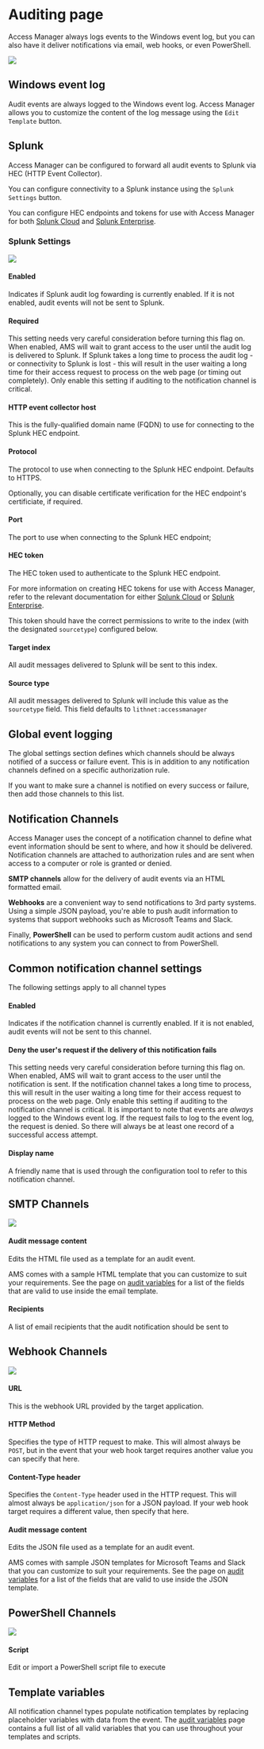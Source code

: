 # Auditing page

Access Manager always logs events to the Windows event log, but you can also have it deliver notifications via email, web hooks, or even PowerShell.

![](../../images/ui-page-auditing.png)

## Windows event log

Audit events are always logged to the Windows event log. Access Manager allows you to customize the content of the log message using the `Edit Template` button.

## Splunk

Access Manager can be configured to forward all audit events to Splunk via HEC (HTTP Event Collector).

You can configure connectivity to a Splunk instance using the `Splunk Settings` button.

You can configure HEC endpoints and tokens for use with Access Manager for both [Splunk Cloud](https://docs.splunk.com/Documentation/SplunkCloud/latest/Data/UsetheHTTPEventCollector#Configure_HTTP_Event_Collector_on_Splunk_Cloud_Platform) and [Splunk Enterprise](https://docs.splunk.com/Documentation/SplunkCloud/latest/Data/UsetheHTTPEventCollector#Configure_HTTP_Event_Collector_on_Splunk_Enterprise).


### Splunk Settings

![](../../images/ui-page-auditing-splunk.png)

#### Enabled

Indicates if Splunk audit log fowarding is currently enabled. If it is not enabled, audit events will not be sent to Splunk.

#### Required

This setting needs very careful consideration before turning this flag on. When enabled, AMS will wait to grant access to the user until the audit log is delivered to Splunk. If Splunk takes a long time to process the audit log - or connectivity to Splunk is lost - this will result in the user waiting a long time for their access request to process on the web page (or timing out completely). Only enable this setting if auditing to the notification channel is critical.

#### HTTP event collector host

This is the fully-qualified domain name (FQDN) to use for connecting to the Splunk HEC endpoint.

#### Protocol

The protocol to use when connecting to the Splunk HEC endpoint. Defaults to HTTPS.

Optionally, you can disable certificate verification for the HEC endpoint's certificiate, if required.

#### Port

The port to use when connecting to the Splunk HEC endpoint; 

#### HEC token

The HEC token used to authenticate to the Splunk HEC endpoint.

For more information on creating HEC tokens for use with Access Manager, refer to the relevant documentation for either [Splunk Cloud](https://docs.splunk.com/Documentation/SplunkCloud/latest/Data/UsetheHTTPEventCollector#Configure_HTTP_Event_Collector_on_Splunk_Cloud_Platform) or [Splunk Enterprise](https://docs.splunk.com/Documentation/SplunkCloud/latest/Data/UsetheHTTPEventCollector#Configure_HTTP_Event_Collector_on_Splunk_Enterprise).

This token should have the correct permissions to write to the index (with the designated `sourcetype`) configured below.

#### Target index

All audit messages delivered to Splunk will be sent to this index.

#### Source type

All audit messages delivered to Splunk will include this value as the `sourcetype` field. This field defaults to `lithnet:accessmanager`

## Global event logging

The global settings section defines which channels should be always notified of a success or failure event. This is in addition to any notification channels defined on a specific authorization rule.

If you want to make sure a channel is notified on every success or failure, then add those channels to this list.

## Notification Channels

Access Manager uses the concept of a notification channel to define what event information should be sent to where, and how it should be delivered. Notification channels are attached to authorization rules and are sent when access to a computer or role is granted or denied.

**SMTP channels** allow for the delivery of audit events via an HTML formatted email.

**Webhooks** are a convenient way to send notifications to 3rd party systems. Using a simple JSON payload, you're able to push audit information to systems that support webhooks such as Microsoft Teams and Slack.

Finally, **PowerShell** can be used to perform custom audit actions and send notifications to any system you can connect to from PowerShell.

## Common notification channel settings

The following settings apply to all channel types

#### Enabled

Indicates if the notification channel is currently enabled. If it is not enabled, audit events will not be sent to this channel.

#### Deny the user's request if the delivery of this notification fails

This setting needs very careful consideration before turning this flag on. When enabled, AMS will wait to grant access to the user until the notification is sent. If the notification channel takes a long time to process, this will result in the user waiting a long time for their access request to process on the web page. Only enable this setting if auditing to the notification channel is critical. It is important to note that events are _always_ logged to the Windows event log. If the request fails to log to the event log, the request is denied. So there will always be at least one record of a successful access attempt.

#### Display name

A friendly name that is used through the configuration tool to refer to this notification channel.

## SMTP Channels

![](../../images/ui-page-auditing-smtp-edit-channel.png)

#### Audit message content

Edits the HTML file used as a template for an audit event.

AMS comes with a sample HTML template that you can customize to suit your requirements. See the page on [audit variables](../advanced-help-topics/audit-variables.md) for a list of the fields that are valid to use inside the email template.

#### Recipients

A list of email recipients that the audit notification should be sent to

## Webhook Channels

![](../../images/ui-page-auditing-webhook-edit-channel.png)

#### URL

This is the webhook URL provided by the target application.

#### HTTP Method

Specifies the type of HTTP request to make. This will almost always be `POST`, but in the event that your web hook target requires another value you can specify that here.

#### Content-Type header

Specifies the `Content-Type` header used in the HTTP request. This will almost always be `application/json` for a JSON payload. If your web hook target requires a different value, then specify that here.

#### Audit message content

Edits the JSON file used as a template for an audit event.

AMS comes with sample JSON templates for Microsoft Teams and Slack that you can customize to suit your requirements. See the page on [audit variables](../advanced-help-topics/audit-variables.md) for a list of the fields that are valid to use inside the JSON template.

## PowerShell Channels

![](../../images/ui-page-auditing-powershell-edit-channel.png)

#### Script

Edit or import a PowerShell script file to execute

## Template variables

All notification channel types populate notification templates by replacing placeholder variables with data from the event. The [audit variables](../advanced-help-topics/audit-variables.md) page contains a full list of all valid variables that you can use throughout your templates and scripts.
